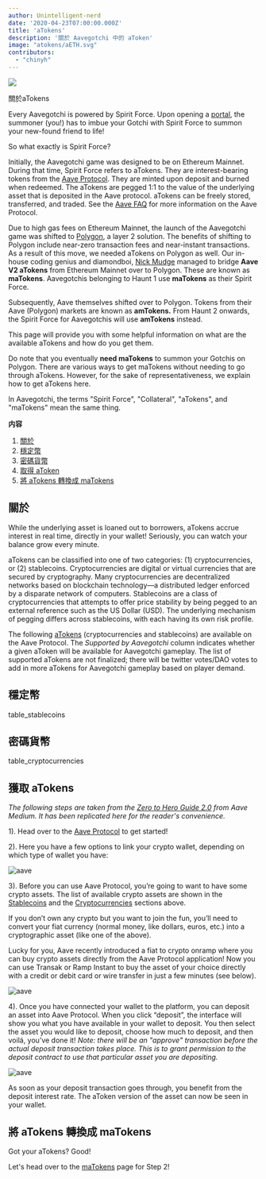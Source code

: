 ```yaml
---
author: Unintelligent-nerd
date: '2020-04-23T07:00:00.000Z'
title: 'aTokens'
description: '關於 Aavegotchi 中的 aToken'
image: "atokens/aETH.svg"
contributors:
  - "chinyh"
---
```


<div class="headerImageContainer">
<img class="headerImage" src="/atokens/aETH.png">
<p class="headerImageText">關於aTokens</p>
</div>

Every Aavegotchi is powered by Spirit Force. Upon opening a [portal](/portals), the summoner (you!) has to imbue your Gotchi with Spirit Force to summon your new-found friend to life!

So what exactly is Spirit Force?

Initially, the Aavegotchi game was designed to be on Ethereum Mainnet. During that time, Spirit Force refers to aTokens. They are interest-bearing tokens from the [Aave Protocol](https://aave.com). They are minted upon deposit and burned when redeemed. The aTokens are pegged 1:1 to the value of the underlying asset that is deposited in the Aave protocol. aTokens can be freely stored, transferred, and traded. See the [Aave FAQ](https://docs.aave.com/faq/) for more information on the Aave Protocol.

Due to high gas fees on Ethereum Mainnet, the launch of the Aavegotchi game was shifted to [Polygon](/glossary#polygon), a layer 2 solution. The benefits of shifting to Polygon include near-zero transaction fees and near-instant transactions. As a result of this move, we needed aTokens on Polygon as well. Our in-house coding genius and diamondboi, [Nick Mudge](/team#nick-mudge) managed to bridge **Aave V2 aTokens** from Ethereum Mainnet over to Polygon. These are known as **maTokens**. Aavegotchis belonging to Haunt 1 use **maTokens** as their Spirit Force.

Subsequently, Aave themselves shifted over to Polygon. Tokens from their Aave (Polygon) markets are known as **amTokens.** From Haunt 2 onwards, the Spirit Force for Aavegotchis will use **amTokens** instead.

This page will provide you with some helpful information on what are the available aTokens and how do you get them.

Do note that you eventually **need maTokens** to summon your Gotchis on Polygon. There are various ways to get maTokens without needing to go through aTokens. However, for the sake of representativeness, we explain how to get aTokens here.

In Aavegotchi, the terms "Spirit Force", "Collateral", "aTokens", and "maTokens" mean the same thing.

<div class="contentsBox">

**内容**

<ol>
<li><a href=#about>關於</a></li>
<li><a href=#stablecoins>穩定幣</a></li>
<li><a href=#cryptocurrencies>密碼貨幣</a></li>
<li><a href=#getting-atokens>取得 aToken</a></li>
<li><a href=#converting-atokens-into-matokens>將 aTokens 轉換成 maTokens</a></li>
</ol>

</div>

## 關於

While the underlying asset is loaned out to borrowers, aTokens accrue interest in real time, directly in your wallet! Seriously, you can watch your balance grow every minute.

aTokens can be classified into one of two categories: (1) cryptocurrencies, or (2) stablecoins. Cryptocurrencies are digital or virtual currencies that are secured by cryptography. Many cryptocurrencies are decentralized networks based on blockchain technology—a distributed ledger enforced by a disparate network of computers. Stablecoins are a class of cryptocurrencies that attempts to offer price stability by being pegged to an external reference such as the US Dollar (USD). The underlying mechanism of pegging differs across stablecoins, with each having its own risk profile.

The following [aTokens](https://docs.aave.com/developers/deployed-contracts/deployed-contract-instances) (cryptocurrencies and stablecoins) are available on the Aave Protocol. The *Supported by Aavegotchi* column indicates whether a given aToken will be available for Aavegotchi gameplay. The list of supported aTokens are not finalized; there will be twitter votes/DAO votes to add in more aTokens for Aavegotchi gameplay based on player demand.

## 穩定幣

table_stablecoins

## 密碼貨幣

table_cryptocurrencies

## 獲取 aTokens

*The following steps are taken from the [Zero to Hero Guide 2.0](https://medium.com/aave/zero-to-hero-guide-2-0-dadce0f3e834) from Aave Medium. It has been replicated here for the reader's convenience.*

1). Head over to the <a href = "https://app.aave.com/">Aave Protocol</a> to get started!

2). Here you have a few options to link your crypto wallet, depending on which type of wallet you have:

<img src = "/atokens/connect-your-wallet.png" alt = "aave" class="bodyImage" />

3). Before you can use Aave Protocol, you’re going to want to have some crypto assets. The list of available crypto assets are shown in the <a href=#stablecoins>Stablecoins</a> and the <a href=#cryptocurrencies>Cryptocurrencies</a> sections above.

If you don’t own any crypto but you want to join the fun, you’ll need to convert your fiat currency (normal money, like dollars, euros, etc.) into a cryptographic asset (like one of the above).

Lucky for you, Aave recently introduced a fiat to crypto onramp where you can buy crypto assets directly from the Aave Protocol application! Now you can use Transak or Ramp Instant to buy the asset of your choice directly with a credit or debit card or wire transfer in just a few minutes (see below).

<img src = "/atokens/buy-with-fiat.png" alt = "aave" class="bodyImage" />

4). Once you have connected your wallet to the platform, you can deposit an asset into Aave Protocol. When you click “deposit”, the interface will show you what you have available in your wallet to deposit. You then select the asset you would like to deposit, choose how much to deposit, and then voilá, you’ve done it! *Note: there will be an "approve" transaction before the actual deposit transaction takes place. This is to grant permission to the deposit contract to use that particular asset you are depositing.*

<img src = "/atokens/deposit.gif" alt = "aave" class="bodyImage" />

As soon as your deposit transaction goes through, you benefit from the deposit interest rate. The aToken version of the asset can now be seen in your wallet.

## 將 aTokens 轉換成 maTokens

Got your aTokens? Good!

Let's head over to the [maTokens](/matokens) page for Step 2!